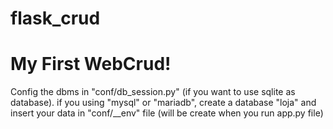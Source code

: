 # flask_crud

# My First WebCrud!

Config the dbms in "conf/db_session.py" (if you want to use sqlite as database). 
if you using "mysql" or "mariadb", create a database "loja" and insert your data in "conf/__env" file (will be create when you run app.py file)
